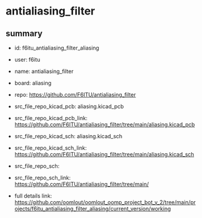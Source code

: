 # antialiasing_filter
 
## summary 
* id: f6itu_antialiasing_filter_aliasing
* user: f6itu
* name: antialiasing_filter
* board: aliasing
* repo: https://github.com/F6ITU/antialiasing_filter
* src_file_repo_kicad_pcb: aliasing.kicad_pcb
* src_file_repo_kicad_pcb_link: https://github.com/F6ITU/antialiasing_filter/tree/main/aliasing.kicad_pcb
* src_file_repo_kicad_sch: aliasing.kicad_sch
* src_file_repo_kicad_sch_link: https://github.com/F6ITU/antialiasing_filter/tree/main/aliasing.kicad_sch

* src_file_repo_sch: 
* src_file_repo_sch_link: https://github.com/F6ITU/antialiasing_filter/tree/main/
* full details link: https://github.com/oomlout/oomlout_oomp_project_bot_v_2/tree/main/projects/f6itu_antialiasing_filter_aliasing/current_version/working  







